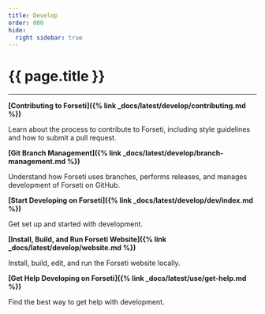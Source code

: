 ```yaml
---
title: Develop
order: 000
hide:
  right sidebar: true
---
```


# {{ page.title }}

---

**[Contributing to Forseti]({% link _docs/latest/develop/contributing.md %})**

Learn about the process to contribute to Forseti, including style guidelines and how to submit
a pull request.

**[Git Branch Management]({% link _docs/latest/develop/branch-management.md %})**

Understand how Forseti uses branches, performs releases, and manages development of Forseti on
GitHub.

**[Start Developing on Forseti]({% link _docs/latest/develop/dev/index.md %})**

Get set up and started with development.

**[Install, Build, and Run Forseti Website]({% link _docs/latest/develop/website.md %})**

Install, build, edit, and run the Forseti website locally.

**[Get Help Developing on Forseti]({% link _docs/latest/use/get-help.md %})**

Find the best way to get help with development.
